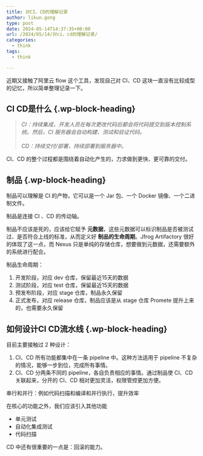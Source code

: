 ```yaml
---
title: 对CI、CD的理解记录
author: likun.gong
type: post
date: 2024-05-14T14:37:35+00:00
url: /2024/05/14/对ci、cd的理解记录/
categories:
  - think
tags:
  - think

---
```

近期又接触了阿里云 flow 这个工具，发现自己对 CI、CD 这块一直没有比较成型的记忆，所以简单整理记录一下。

## CI CD是什么 {.wp-block-heading}

<blockquote class="wp-block-quote is-layout-flow wp-block-quote-is-layout-flow">
  <p>
  </p>
  
  <cite>CI：持续集成，开发人员在每次更改代码后都会将代码提交到版本控制系统。然后，CI 服务器会自动构建、测试和验证代码。<br /><br />CD：持续交付/部署，持续部署到服务器中。</cite>
</blockquote>

CI、CD 的整个过程都是围绕着自动化产生的，力求做到更快、更可靠的交付。

## 制品 {.wp-block-heading}

制品可以理解是 CI 的产物，它可以是一个 Jar 包、一个 Docker 镜像、一个二进制文件。

制品是连接 CI 、CD 的传动轴。

制品不应该是死的，应该给它赋予 **元数据**，这些元数据可以标识制品是否被测试过、是否符合上线的标准，从而定义好 **制品的生命周期**。Jfrog Artifactory 很好的体现了这一点，而 Nexus 只是单纯的存储仓库，想要做到元数据，还需要额外的系统进行配合。

制品生命周期：

<ol class="wp-block-list">
  <li>
    开发阶段，对应 dev 仓库，保留最近15天的数据
  </li>
  <li>
    测试阶段，对应 test 仓库，保留最近15天的数据
  </li>
  <li>
    预发布阶段，对应 stage 仓库，制品永久保留
  </li>
  <li>
    正式发布，对应 release 仓库，制品应该是从 stage 仓库 Promete 提升上来的，也需要永久保留
  </li>
</ol>

## 如何设计CI CD流水线 {.wp-block-heading}

目前主要接触过 2 种设计：

<ol class="wp-block-list">
  <li>
    CI、CD 所有功能都集中在一条 pipeline 中。这种方法适用于 pipeline 不复杂的情况，能够一步到位，完成所有事情。
  </li>
  <li>
    CI、CD 分两条不同的 pipeline，各自负责相应的事情。通过制品使 CI、CD 关联起来，分开的 CI、CD 相对更加灵活，权限管控更加方便。
  </li>
</ol>

串行和并行：例如代码扫描和编译和并行执行，提升效率

在核心的功能之外，我们应该引入其他功能

<ul class="wp-block-list">
  <li>
    单元测试
  </li>
  <li>
    自动化集成测试
  </li>
  <li>
    代码扫描
  </li>
</ul>

CD 中还有很重要的一点是：回滚的能力。
